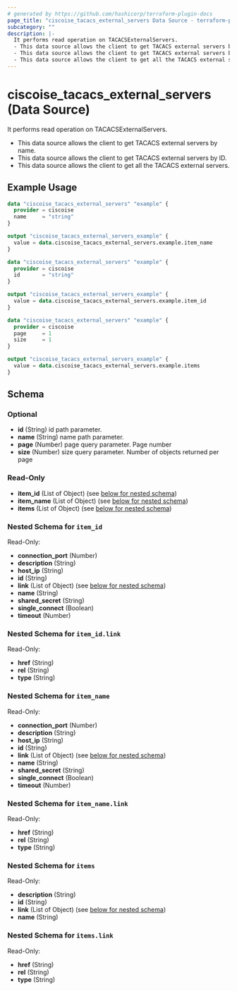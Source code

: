 ```yaml
---
# generated by https://github.com/hashicorp/terraform-plugin-docs
page_title: "ciscoise_tacacs_external_servers Data Source - terraform-provider-ciscoise"
subcategory: ""
description: |-
  It performs read operation on TACACSExternalServers.
  - This data source allows the client to get TACACS external servers by name.
  - This data source allows the client to get TACACS external servers by ID.
  - This data source allows the client to get all the TACACS external servers.
---
```


# ciscoise_tacacs_external_servers (Data Source)

It performs read operation on TACACSExternalServers.

- This data source allows the client to get TACACS external servers by name.
- This data source allows the client to get TACACS external servers by ID.
- This data source allows the client to get all the TACACS external servers.

## Example Usage

```terraform
data "ciscoise_tacacs_external_servers" "example" {
  provider = ciscoise
  name     = "string"
}

output "ciscoise_tacacs_external_servers_example" {
  value = data.ciscoise_tacacs_external_servers.example.item_name
}

data "ciscoise_tacacs_external_servers" "example" {
  provider = ciscoise
  id       = "string"
}

output "ciscoise_tacacs_external_servers_example" {
  value = data.ciscoise_tacacs_external_servers.example.item_id
}

data "ciscoise_tacacs_external_servers" "example" {
  provider = ciscoise
  page     = 1
  size     = 1
}

output "ciscoise_tacacs_external_servers_example" {
  value = data.ciscoise_tacacs_external_servers.example.items
}
```

<!-- schema generated by tfplugindocs -->
## Schema

### Optional

- **id** (String) id path parameter.
- **name** (String) name path parameter.
- **page** (Number) page query parameter. Page number
- **size** (Number) size query parameter. Number of objects returned per page

### Read-Only

- **item_id** (List of Object) (see [below for nested schema](#nestedatt--item_id))
- **item_name** (List of Object) (see [below for nested schema](#nestedatt--item_name))
- **items** (List of Object) (see [below for nested schema](#nestedatt--items))

<a id="nestedatt--item_id"></a>
### Nested Schema for `item_id`

Read-Only:

- **connection_port** (Number)
- **description** (String)
- **host_ip** (String)
- **id** (String)
- **link** (List of Object) (see [below for nested schema](#nestedobjatt--item_id--link))
- **name** (String)
- **shared_secret** (String)
- **single_connect** (Boolean)
- **timeout** (Number)

<a id="nestedobjatt--item_id--link"></a>
### Nested Schema for `item_id.link`

Read-Only:

- **href** (String)
- **rel** (String)
- **type** (String)



<a id="nestedatt--item_name"></a>
### Nested Schema for `item_name`

Read-Only:

- **connection_port** (Number)
- **description** (String)
- **host_ip** (String)
- **id** (String)
- **link** (List of Object) (see [below for nested schema](#nestedobjatt--item_name--link))
- **name** (String)
- **shared_secret** (String)
- **single_connect** (Boolean)
- **timeout** (Number)

<a id="nestedobjatt--item_name--link"></a>
### Nested Schema for `item_name.link`

Read-Only:

- **href** (String)
- **rel** (String)
- **type** (String)



<a id="nestedatt--items"></a>
### Nested Schema for `items`

Read-Only:

- **description** (String)
- **id** (String)
- **link** (List of Object) (see [below for nested schema](#nestedobjatt--items--link))
- **name** (String)

<a id="nestedobjatt--items--link"></a>
### Nested Schema for `items.link`

Read-Only:

- **href** (String)
- **rel** (String)
- **type** (String)


